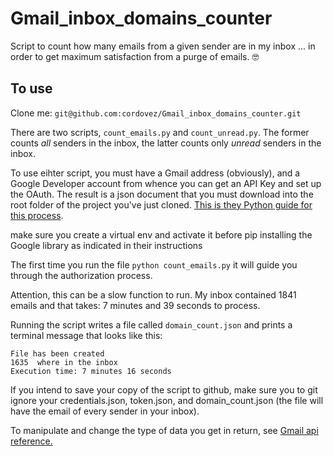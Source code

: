 # Gmail_inbox_domains_counter
Script to count how many emails from a given sender are in my inbox ... in order to get maximum satisfaction from a purge of emails. 🤓

## To use
Clone me: `git@github.com:cordovez/Gmail_inbox_domains_counter.git`

There are two scripts, `count_emails.py` and `count_unread.py`. The former counts *all* senders in the inbox, the latter counts only *unread* senders in the inbox. 

To use eihter script, you must have a Gmail address (obviously), and a Google Developer account from whence you can get an API Key and set up the OAuth. The result is a json document that you must download into the root folder of the project you've just cloned. [This is they Python guide for this process](https://developers.google.com/gmail/api/quickstart/python).

make sure you create a virtual env and activate it before pip installing the Google library as indicated in their instructions

The first time you run the file `python count_emails.py` it will guide you through the authorization process.

Attention, this can be a slow function to run. My inbox contained 1841 emails and that takes: 7 minutes and 39 seconds to process. 

Running the script writes a file called `domain_count.json` and prints a terminal message that looks like this:
```
File has been created
1635  where in the inbox
Execution time: 7 minutes 16 seconds
```

If you intend to save your copy of the script to github, make sure you to git ignore your credentials.json, token.json, and domain_count.json (the file will have the email of every sender in your inbox).

To manipulate and change the type of data you get in return, see [Gmail api reference.](https://developers.google.com/gmail/api/reference/rest/v1/users.messages)



